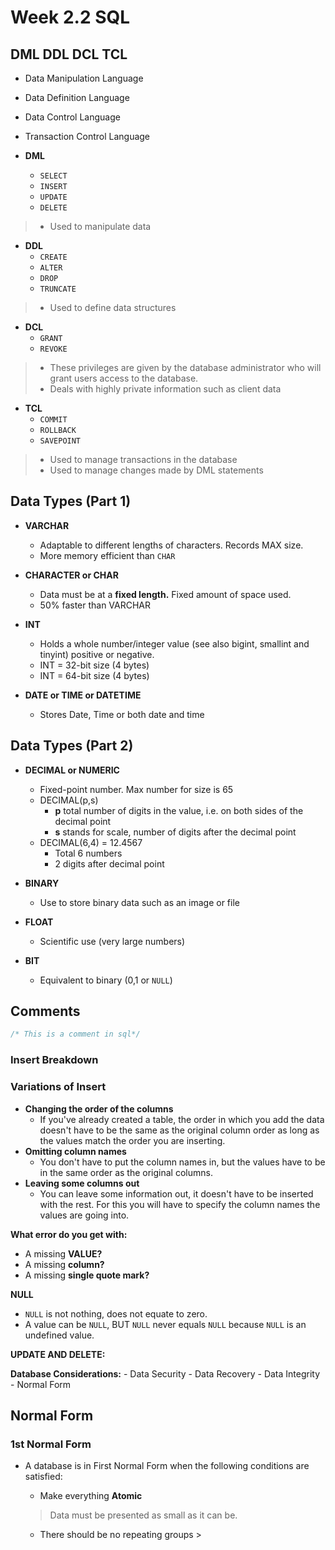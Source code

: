 # Week 2.2 SQL

## DML DDL DCL TCL

* Data Manipulation Language
* Data Definition Language
* Data Control Language 
* Transaction Control Language

* **DML** 
    - `SELECT`
    - `INSERT`
    - `UPDATE`
    - `DELETE`
> * Used to manipulate data 
    
* **DDL**
    - `CREATE`
    - `ALTER`
    - `DROP`
    - `TRUNCATE`
> * Used to define data structures

* **DCL**
    - `GRANT` 
    - `REVOKE`
> * These privileges are given by the database administrator who will grant users access to the database.
> * Deals with highly private information such as client data


* **TCL**
    - `COMMIT`
    - `ROLLBACK`
    - `SAVEPOINT`
> * Used to manage transactions in the database
> * Used to manage changes made by DML statements 


## Data Types (Part 1)
* **VARCHAR**
    - Adaptable to different lengths of characters. Records MAX size.
    - More memory efficient than `CHAR`

* **CHARACTER or CHAR**
    - Data must be at a **fixed length.** Fixed amount of space used.
    - 50% faster than VARCHAR

* **INT**
    - Holds a whole number/integer value (see also bigint, smallint and tinyint) positive or negative.
    - INT = 32-bit size (4 bytes) 
    - INT = 64-bit size (4 bytes)
    
* **DATE or TIME or DATETIME**
    - Stores Date, Time or both date and time
    
    
## Data Types (Part 2)
* **DECIMAL or NUMERIC**
    - Fixed-point number. Max number for size is 65
    - DECIMAL(p,s) 
        - **p** total number of digits in the value, i.e. on both sides of the decimal point
        - **s** stands for scale, number of digits after the decimal point
    - DECIMAL(6,4) = 12.4567
        - Total 6 numbers
        - 2 digits after decimal point

* **BINARY**
    - Use to store binary data such as an image or file

* **FLOAT**
    - Scientific use (very large numbers)

* **BIT**
    - Equivalent to binary (0,1 or `NULL`)
    
## Comments
```sql
/* This is a comment in sql*/
```
### Insert Breakdown 

### Variations of Insert
- **Changing the order of the columns**
    - If you've already created a table, the order in which you add the data doesn't have to be the same as the original column order as long as the values match the order you are inserting.
- **Omitting column names**
    - You don't have to put the column names in, but the values have to be in the same order as the original columns.
- **Leaving some columns out**
    - You can leave some information out, it doesn't have to be inserted with the rest. For this you will have to specify the column names the values are going into. 

**What error do you get with:**
- A missing **VALUE?**
- A missing **column?**
- A missing **single quote mark?**

**NULL**
- `NULL` is not nothing, does not equate to zero.
- A value can be `NULL`, BUT `NULL` never equals `NULL` because `NULL` is an undefined value.

**UPDATE AND DELETE:**

**Database Considerations:**
    - Data Security
    - Data Recovery 
    - Data Integrity
    - Normal Form 

## Normal Form 

### 1st Normal Form 
- A database is in First Normal Form when the following conditions are satisfied:
    - Make everything **Atomic**
    > Data must be presented as small as it can be.
                                                                                                                     
    - There should be no repeating groups                                                                                                                 >